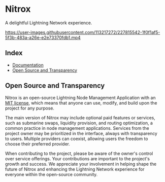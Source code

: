 # Nitrox

A delightful Lightning Network experience.

https://user-images.githubusercontent.com/113217272/227815542-1f0f1af5-5f3b-483a-a26e-e2e73370fdb1.mp4

## Index

- [Documentation](https://icebaker.github.io/nitrox)
- [Open Source and Transparency](#open-source-and-transparency)

## Open Source and Transparency

Nitrox is an open-source Lightning Node Management Application with an [MIT license](https://github.com/icebaker/nitrox/blob/main/LICENSE), which means that anyone can use, modify, and build upon the project for any purpose.

The main version of Nitrox may include optional paid features or services, such as submarine swaps, liquidity provision, and routing optimization, a common practice in node management applications. Services from the project owner may be prioritized in the interface, always with transparency to users. Multiple providers can coexist, allowing users the freedom to choose their preferred provider.

When contributing to the project, please be aware of the owner's control over service offerings. Your contributions are important to the project's growth and success. We appreciate your involvement in helping shape the future of Nitrox and enhancing the Lightning Network experience for everyone within the open-source community.
